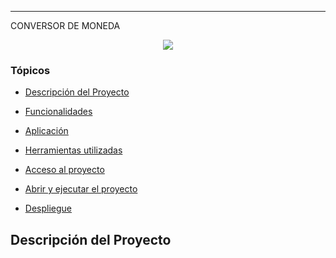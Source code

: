 
<hr>
CONVERSOR DE MONEDA
<p align="center">
   <img src="http://img.shields.io/static/v1?label=STATUS&message=EM%20DESPLIEGUE&color=RED&style=for-the-badge" #vitrinedev/>
</p>

### Tópicos 

- [Descripción del Proyecto](#descripcion-proyecto)

- [Funcionalidades](#funcionalidades)

- [Aplicación](#aplicacion)

- [Herramientas utilizadas](#herramientas-utilizadas)

- [Acceso al proyecto](#acceso-proyecto)

- [Abrir y ejecutar el proyecto](#abrir-ejecutar-proyecto)

- [Despliegue](#despliegue)

## Descripción del Proyecto

